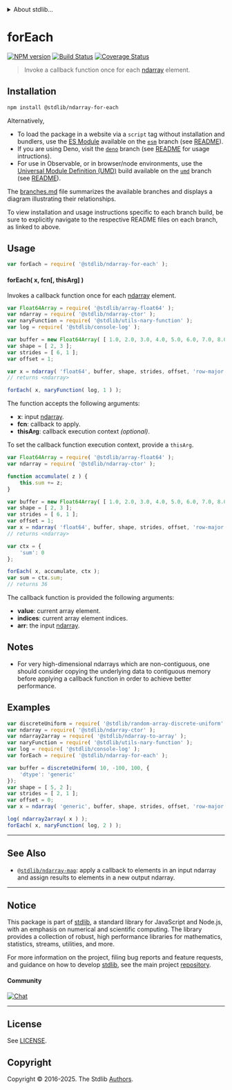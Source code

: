 <!--

@license Apache-2.0

Copyright (c) 2024 The Stdlib Authors.

Licensed under the Apache License, Version 2.0 (the "License");
you may not use this file except in compliance with the License.
You may obtain a copy of the License at

   http://www.apache.org/licenses/LICENSE-2.0

Unless required by applicable law or agreed to in writing, software
distributed under the License is distributed on an "AS IS" BASIS,
WITHOUT WARRANTIES OR CONDITIONS OF ANY KIND, either express or implied.
See the License for the specific language governing permissions and
limitations under the License.

-->


<details>
  <summary>
    About stdlib...
  </summary>
  <p>We believe in a future in which the web is a preferred environment for numerical computation. To help realize this future, we've built stdlib. stdlib is a standard library, with an emphasis on numerical and scientific computation, written in JavaScript (and C) for execution in browsers and in Node.js.</p>
  <p>The library is fully decomposable, being architected in such a way that you can swap out and mix and match APIs and functionality to cater to your exact preferences and use cases.</p>
  <p>When you use stdlib, you can be absolutely certain that you are using the most thorough, rigorous, well-written, studied, documented, tested, measured, and high-quality code out there.</p>
  <p>To join us in bringing numerical computing to the web, get started by checking us out on <a href="https://github.com/stdlib-js/stdlib">GitHub</a>, and please consider <a href="https://opencollective.com/stdlib">financially supporting stdlib</a>. We greatly appreciate your continued support!</p>
</details>

# forEach

[![NPM version][npm-image]][npm-url] [![Build Status][test-image]][test-url] [![Coverage Status][coverage-image]][coverage-url] <!-- [![dependencies][dependencies-image]][dependencies-url] -->

> Invoke a callback function once for each [ndarray][@stdlib/ndarray/ctor] element.

<section class="intro">

</section>

<!-- /.intro -->

<section class="installation">

## Installation

```bash
npm install @stdlib/ndarray-for-each
```

Alternatively,

-   To load the package in a website via a `script` tag without installation and bundlers, use the [ES Module][es-module] available on the [`esm`][esm-url] branch (see [README][esm-readme]).
-   If you are using Deno, visit the [`deno`][deno-url] branch (see [README][deno-readme] for usage intructions).
-   For use in Observable, or in browser/node environments, use the [Universal Module Definition (UMD)][umd] build available on the [`umd`][umd-url] branch (see [README][umd-readme]).

The [branches.md][branches-url] file summarizes the available branches and displays a diagram illustrating their relationships.

To view installation and usage instructions specific to each branch build, be sure to explicitly navigate to the respective README files on each branch, as linked to above.

</section>

<section class="usage">

## Usage

```javascript
var forEach = require( '@stdlib/ndarray-for-each' );
```

#### forEach( x, fcn\[, thisArg] )

Invokes a callback function once for each [ndarray][@stdlib/ndarray/ctor] element.

<!-- eslint-disable max-len -->

```javascript
var Float64Array = require( '@stdlib/array-float64' );
var ndarray = require( '@stdlib/ndarray-ctor' );
var naryFunction = require( '@stdlib/utils-nary-function' );
var log = require( '@stdlib/console-log' );

var buffer = new Float64Array( [ 1.0, 2.0, 3.0, 4.0, 5.0, 6.0, 7.0, 8.0, 9.0, 10.0, 11.0, 12.0 ] );
var shape = [ 2, 3 ];
var strides = [ 6, 1 ];
var offset = 1;

var x = ndarray( 'float64', buffer, shape, strides, offset, 'row-major' );
// returns <ndarray>

forEach( x, naryFunction( log, 1 ) );
```

The function accepts the following arguments:

-   **x**: input [ndarray][@stdlib/ndarray/ctor].
-   **fcn**: callback to apply.
-   **thisArg**: callback execution context _(optional)_.

To set the callback function execution context, provide a `thisArg`.

<!-- eslint-disable no-invalid-this, max-len -->

```javascript
var Float64Array = require( '@stdlib/array-float64' );
var ndarray = require( '@stdlib/ndarray-ctor' );

function accumulate( z ) {
    this.sum += z;
}

var buffer = new Float64Array( [ 1.0, 2.0, 3.0, 4.0, 5.0, 6.0, 7.0, 8.0, 9.0, 10.0, 11.0, 12.0 ] );
var shape = [ 2, 3 ];
var strides = [ 6, 1 ];
var offset = 1;
var x = ndarray( 'float64', buffer, shape, strides, offset, 'row-major' );
// returns <ndarray>

var ctx = {
    'sum': 0
};

forEach( x, accumulate, ctx );
var sum = ctx.sum;
// returns 36
```

The callback function is provided the following arguments:

-   **value**: current array element.
-   **indices**: current array element indices.
-   **arr**: the input [ndarray][@stdlib/ndarray/ctor].

</section>

<!-- /.usage -->

<section class="notes">

## Notes

-   For very high-dimensional ndarrays which are non-contiguous, one should consider copying the underlying data to contiguous memory before applying a callback function in order to achieve better performance.

</section>

<!-- /.notes -->

<section class="examples">

## Examples

<!-- eslint no-undef: "error" -->

```javascript
var discreteUniform = require( '@stdlib/random-array-discrete-uniform' );
var ndarray = require( '@stdlib/ndarray-ctor' );
var ndarray2array = require( '@stdlib/ndarray-to-array' );
var naryFunction = require( '@stdlib/utils-nary-function' );
var log = require( '@stdlib/console-log' );
var forEach = require( '@stdlib/ndarray-for-each' );

var buffer = discreteUniform( 10, -100, 100, {
    'dtype': 'generic'
});
var shape = [ 5, 2 ];
var strides = [ 2, 1 ];
var offset = 0;
var x = ndarray( 'generic', buffer, shape, strides, offset, 'row-major' );

log( ndarray2array( x ) );
forEach( x, naryFunction( log, 2 ) );
```

</section>

<!-- /.examples -->

<!-- Section for related `stdlib` packages. Do not manually edit this section, as it is automatically populated. -->

<section class="related">

* * *

## See Also

-   <span class="package-name">[`@stdlib/ndarray-map`][@stdlib/ndarray/map]</span><span class="delimiter">: </span><span class="description">apply a callback to elements in an input ndarray and assign results to elements in a new output ndarray.</span>

</section>

<!-- /.related -->


<section class="main-repo" >

* * *

## Notice

This package is part of [stdlib][stdlib], a standard library for JavaScript and Node.js, with an emphasis on numerical and scientific computing. The library provides a collection of robust, high performance libraries for mathematics, statistics, streams, utilities, and more.

For more information on the project, filing bug reports and feature requests, and guidance on how to develop [stdlib][stdlib], see the main project [repository][stdlib].

#### Community

[![Chat][chat-image]][chat-url]

---

## License

See [LICENSE][stdlib-license].


## Copyright

Copyright &copy; 2016-2025. The Stdlib [Authors][stdlib-authors].

</section>

<!-- /.stdlib -->

<!-- Section for all links. Make sure to keep an empty line after the `section` element and another before the `/section` close. -->

<section class="links">

[npm-image]: http://img.shields.io/npm/v/@stdlib/ndarray-for-each.svg
[npm-url]: https://npmjs.org/package/@stdlib/ndarray-for-each

[test-image]: https://github.com/stdlib-js/ndarray-for-each/actions/workflows/test.yml/badge.svg?branch=main
[test-url]: https://github.com/stdlib-js/ndarray-for-each/actions/workflows/test.yml?query=branch:main

[coverage-image]: https://img.shields.io/codecov/c/github/stdlib-js/ndarray-for-each/main.svg
[coverage-url]: https://codecov.io/github/stdlib-js/ndarray-for-each?branch=main

<!--

[dependencies-image]: https://img.shields.io/david/stdlib-js/ndarray-for-each.svg
[dependencies-url]: https://david-dm.org/stdlib-js/ndarray-for-each/main

-->

[chat-image]: https://img.shields.io/gitter/room/stdlib-js/stdlib.svg
[chat-url]: https://app.gitter.im/#/room/#stdlib-js_stdlib:gitter.im

[stdlib]: https://github.com/stdlib-js/stdlib

[stdlib-authors]: https://github.com/stdlib-js/stdlib/graphs/contributors

[umd]: https://github.com/umdjs/umd
[es-module]: https://developer.mozilla.org/en-US/docs/Web/JavaScript/Guide/Modules

[deno-url]: https://github.com/stdlib-js/ndarray-for-each/tree/deno
[deno-readme]: https://github.com/stdlib-js/ndarray-for-each/blob/deno/README.md
[umd-url]: https://github.com/stdlib-js/ndarray-for-each/tree/umd
[umd-readme]: https://github.com/stdlib-js/ndarray-for-each/blob/umd/README.md
[esm-url]: https://github.com/stdlib-js/ndarray-for-each/tree/esm
[esm-readme]: https://github.com/stdlib-js/ndarray-for-each/blob/esm/README.md
[branches-url]: https://github.com/stdlib-js/ndarray-for-each/blob/main/branches.md

[stdlib-license]: https://raw.githubusercontent.com/stdlib-js/ndarray-for-each/main/LICENSE

[@stdlib/ndarray/ctor]: https://github.com/stdlib-js/ndarray-ctor

<!-- <related-links> -->

[@stdlib/ndarray/map]: https://github.com/stdlib-js/ndarray-map

<!-- </related-links> -->

</section>

<!-- /.links -->
